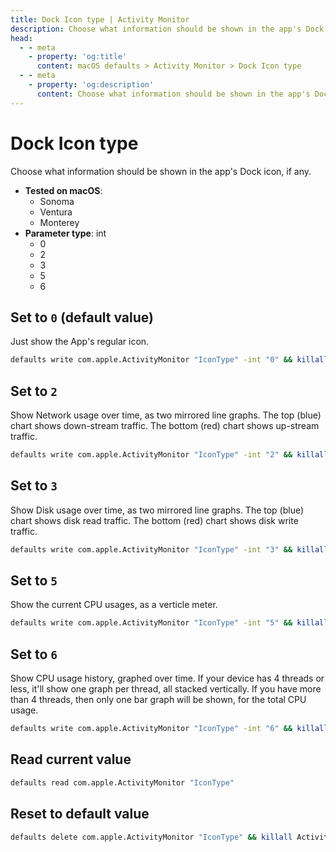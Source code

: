 ```yaml
---
title: Dock Icon type | Activity Monitor
description: Choose what information should be shown in the app's Dock icon, if any.
head:
  - - meta
    - property: 'og:title'
      content: macOS defaults > Activity Monitor > Dock Icon type
  - - meta
    - property: 'og:description'
      content: Choose what information should be shown in the app's Dock icon, if any.
---
```


# Dock Icon type

Choose what information should be shown in the app's Dock icon, if any.

<!-- break lists -->

- **Tested on macOS**:
  - Sonoma
  - Ventura
  - Monterey
- **Parameter type**: int
  - 0
  - 2
  - 3
  - 5
  - 6

## Set to `0` (default value)

Just show the App's regular icon.

```bash
defaults write com.apple.ActivityMonitor "IconType" -int "0" && killall Activity\ Monitor
```

## Set to `2`

Show Network usage over time, as two mirrored line graphs.
The top (blue) chart shows down-stream traffic.
The bottom (red) chart shows up-stream traffic.

```bash
defaults write com.apple.ActivityMonitor "IconType" -int "2" && killall Activity\ Monitor
```

## Set to `3`

Show Disk usage over time, as two mirrored line graphs.
The top (blue) chart shows disk read traffic.
The bottom (red) chart shows disk write traffic.

```bash
defaults write com.apple.ActivityMonitor "IconType" -int "3" && killall Activity\ Monitor
```

## Set to `5`

Show the current CPU usages, as a verticle meter.

```bash
defaults write com.apple.ActivityMonitor "IconType" -int "5" && killall Activity\ Monitor
```

## Set to `6`

Show CPU usage history, graphed over time.
If your device has 4 threads or less, it'll show one graph per thread, all stacked vertically.
If you have more than 4 threads, then only one bar graph will be shown, for the total CPU usage.

```bash
defaults write com.apple.ActivityMonitor "IconType" -int "6" && killall Activity\ Monitor
```

## Read current value

```bash
defaults read com.apple.ActivityMonitor "IconType"
```

## Reset to default value

```bash
defaults delete com.apple.ActivityMonitor "IconType" && killall Activity\ Monitor
```
